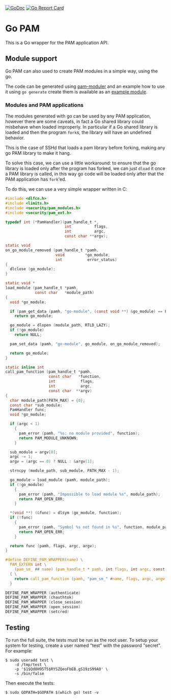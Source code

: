 [![GoDoc](https://godoc.org/github.com/msteinert/pam?status.svg)](http://godoc.org/github.com/msteinert/pam)
[![Go Report Card](https://goreportcard.com/badge/github.com/msteinert/pam)](https://goreportcard.com/report/github.com/msteinert/pam)

# Go PAM

This is a Go wrapper for the PAM application API.

## Module support

Go PAM can also used to create PAM modules in a simple way, using the go.

The code can be generated using [pam-moduler](cmd/pam-moduler/moduler.go) and
an example how to use it using `go generate` create them is available as an
[example module](example-module/module.go).

### Modules and PAM applications

The modules generated with go can be used by any PAM application, however there
are some caveats, in fact a Go shared library could misbehave when loaded
improperly. In particular if a Go shared library is loaded and then the program
`fork`s, the library will have an undefined behavior.

This is the case of SSHd that loads a pam library before forking, making any
go PAM library to make it hang.

To solve this case, we can use a little workaround: to ensure that the go
library is loaded only after the program has forked, we can just `dload` it once
a PAM library is called, in this way go code will be loaded only after that the
PAM application has `fork`'ed.

To do this, we can use a very simple wrapper written in C:

```c
#include <dlfcn.h>
#include <limits.h>
#include <security/pam_modules.h>
#include <security/pam_ext.h>

typedef int (*PamHandler)(pam_handle_t *,
                          int          flags,
                          int          argc,
                          const char **argv);

static void
on_go_module_removed (pam_handle_t *pamh,
                      void         *go_module,
                      int           error_status)
{
  dlclose (go_module);
}

static void *
load_module (pam_handle_t *pamh,
             const char   *module_path)
{
  void *go_module;

  if (pam_get_data (pamh, "go-module", (const void **) &go_module) == PAM_SUCCESS)
    return go_module;

  go_module = dlopen (module_path, RTLD_LAZY);
  if (!go_module)
    return NULL;

  pam_set_data (pamh, "go-module", go_module, on_go_module_removed);

  return go_module;
}

static inline int
call_pam_function (pam_handle_t *pamh,
                   const char   *function,
                   int           flags,
                   int           argc,
                   const char  **argv)
{
  char module_path[PATH_MAX] = {0};
  const char *sub_module;
  PamHandler func;
  void *go_module;

  if (argc < 1)
    {
      pam_error (pamh, "%s: no module provided", function);
      return PAM_MODULE_UNKNOWN;
    }

  sub_module = argv[0];
  argc -= 1;
  argv = (argc == 0) ? NULL : &argv[1];

  strncpy (module_path, sub_module, PATH_MAX - 1);

  go_module = load_module (pamh, module_path);
  if (!go_module)
    {
      pam_error (pamh, "Impossible to load module %s", module_path);
      return PAM_OPEN_ERR;
    }

  *(void **) (&func) = dlsym (go_module, function);
  if (!func)
    {
      pam_error (pamh, "Symbol %s not found in %s", function, module_path);
      return PAM_OPEN_ERR;
    }

  return func (pamh, flags, argc, argv);
}

#define DEFINE_PAM_WRAPPER(name) \
  PAM_EXTERN int \
    (pam_sm_ ## name) (pam_handle_t * pamh, int flags, int argc, const char **argv) \
  { \
    return call_pam_function (pamh, "pam_sm_" #name, flags, argc, argv); \
  }

DEFINE_PAM_WRAPPER (authenticate)
DEFINE_PAM_WRAPPER (chauthtok)
DEFINE_PAM_WRAPPER (close_session)
DEFINE_PAM_WRAPPER (open_session)
DEFINE_PAM_WRAPPER (setcred)
```

## Testing

To run the full suite, the tests must be run as the root user. To setup your
system for testing, create a user named "test" with the password "secret". For
example:

```
$ sudo useradd test \
    -d /tmp/test \
    -p '$1$Qd8H95T5$RYSZQeoFbEB.gS19zS99A0' \
    -s /bin/false
```

Then execute the tests:

```
$ sudo GOPATH=$GOPATH $(which go) test -v
```

[1]: http://godoc.org/github.com/msteinert/pam
[2]: http://www.linux-pam.org/Linux-PAM-html/Linux-PAM_ADG.html
